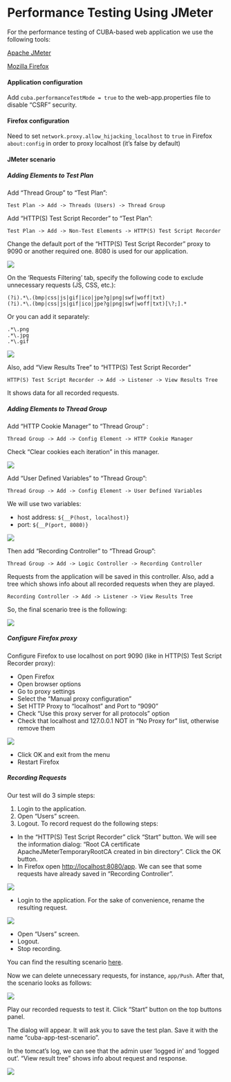 # Performance Testing Using JMeter

For the performance testing of CUBA-based web application we use the following tools:

[Apache JMeter](https://jmeter.apache.org/)

[Mozilla Firefox](https://www.mozilla.org/en-US/firefox/) 

#### Application configuration 
Add `cuba.performanceTestMode = true` to the web-app.properties file to disable “CSRF” security.

#### Firefox configuration
Need to set `network.proxy.allow_hijacking_localhost` to `true` in Firefox `about:config` in order to proxy localhost (it’s false by default)

#### JMeter scenario
##### Adding Elements to Test Plan
Add “Thread Group” to “Test Plan”:
```
Test Plan -> Add -> Threads (Users) -> Thread Group
```
Add “HTTP(S) Test Script Recorder” to “Test Plan”:
```
Test Plan -> Add -> Non-Test Elements -> HTTP(S) Test Script Recorder
```
Change the default port of the “HTTP(S) Test Script Recorder” proxy to 9090 
or another required one. 8080 is used for our application.

![](/img/70f94592fc1ee6634f3f9da224f083b66103eba4.png)

On the ‘Requests Filtering’ tab, specify the following code to exclude unnecessary requests (JS, CSS, etc.):
```
(?i).*\.(bmp|css|js|gif|ico|jpe?g|png|swf|woff|txt)
(?i).*\.(bmp|css|js|gif|ico|jpe?g|png|swf|woff|txt)[\?;].*
```
Or you can add it separately:
```
.*\.png
.*\.jpg
.*\.gif
```

![](/img/a4b620d81b8f0269ce17a54e009553c663eb0e3e.png)

Also, add “View Results Tree” to “HTTP(S) Test Script Recorder”
```
HTTP(S) Test Script Recorder -> Add -> Listener -> View Results Tree
```
It shows data for all recorded requests.

##### Adding Elements to Thread Group
Add “HTTP Cookie Manager” to “Thread Group” :
```
Thread Group -> Add -> Config Element -> HTTP Cookie Manager
```
Check “Clear cookies each iteration” in this manager.

![](/img/bab80e708b14e744e629be05b7cc22f85857f222.png)

Add “User Defined Variables” to “Thread Group”:
```
Thread Group -> Add -> Config Element -> User Defined Variables
```

We will use two variables:

* host address: `${__P(host, localhost)}`
* port: `${__P(port, 8080)}`

![](/img/f579e01a75f53eb693807068e0e568181dac92d0.png)

Then add “Recording Controller” to “Thread Group”:
```
Thread Group -> Add -> Logic Controller -> Recording Controller
```
Requests from the application will be saved in this controller. Also, add a tree which 
shows info about all recorded requests when they are played.
```
Recording Controller -> Add -> Listener -> View Results Tree
```
So, the final scenario tree is the following:

![](/img/cbb6b094730b0e36feb3f3c576d737eae49df7c8.png)

##### Configure Firefox proxy
Configure Firefox to use localhost on port 9090 (like in HTTP(S) Test Script Recorder proxy):

* Open Firefox
* Open browser options
* Go to proxy settings
* Select the “Manual proxy configuration”
* Set HTTP Proxy to “localhost” and Port to “9090”
* Check “Use this proxy server for all protocols” option
* Check that localhost and 127.0.0.1 NOT in “No Proxy for” list, otherwise remove them

![](/img/bf4dc75af9ece05c4cebfcc12357642690de163a.png)

* Click OK and exit from the menu
* Restart Firefox

##### Recording Requests
Our test will do 3 simple steps:

1. Login to the application.
2. Open “Users” screen.
3. Logout.
To record request do the following steps:
* In the “HTTP(S) Test Script Recorder” click “Start” button. We will see the information dialog: “Root CA certificate ApacheJMeterTemporaryRootCA created in bin directory”. Click the OK button.
* In Firefox open [http://localhost:8080/app](). We can see that some requests have already saved in “Recording Controller”.

![](/img/6befc1e6a1e27ec743263b8133e13b2421e68d28.png)

* Login to the application. For the sake of convenience, rename the resulting request.

![](/img/53ea269aa842cd89b557ee011ae8f41af0b81da6.png)

* Open “Users” screen.
* Logout.
* Stop recording.

You can find the resulting scenario [here](/scenario/cuba-app-test-scenario.jmx).

Now we can delete unnecessary requests, for instance, `app/Push`. After that, the scenario looks as follows:

![](/img/ed7b17af7b574336d6f1472636699229ef5e8117.png)

Play our recorded requests to test it. Click “Start” button on the top buttons panel.

The dialog will appear. It will ask you to save the test plan. Save it with the name “cuba-app-test-scenario”.

In the tomcat’s log, we can see that the admin user ‘logged in’ and ‘logged out’. “View result tree” shows info about request and response.

![](/img/2ff5aa5059349733794034260eafb73e05215d2f.png)